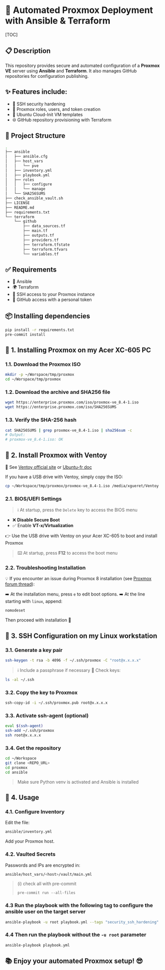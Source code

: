 # 🚀 Automated Proxmox Deployment with Ansible & Terraform

[TOC]

## 📋 Description

This repository provides secure and automated configuration of a **Proxmox VE** server using **Ansible** and **Terraform**. It also manages GitHub repositories for configuration publishing.

## ✨ Features include:

- 🔐 SSH security hardening  
- 👤 Proxmox roles, users, and token creation  
- 🐧 Ubuntu Cloud-Init VM templates  
- 🌐 GitHub repository provisioning with Terraform

## 📁 Project Structure

```bash
.
├── ansible
│   ├── ansible.cfg
│   ├── host_vars
│   │   └── pve
│   ├── inventory.yml
│   ├── playbook.yml
│   ├── roles
│   │   ├── configure
│   │   └── manage
│   └── SHA256SUMS
├── check_ansible_vault.sh
├── LICENSE
├── README.md
├── requirements.txt
└── terraform
    └── github
        ├── data_sources.tf
        ├── main.tf
        ├── outputs.tf
        ├── providers.tf
        ├── terraform.tfstate
        ├── terraform.tfvars
        └── variables.tf
```

## ✅ Requirements

- 🐍 Ansible
- 🌍 Terraform
- 🔐 SSH access to your Proxmox instance
- 🐙 GitHub access with a personal token

## 📦 Installing dependencies

```bash
pip install -r requirements.txt
pre-commit install
```

## 🧩 1. Installing Proxmox on my Acer XC-605 PC

### 1.1. Download the Proxmox ISO

```bash
mkdir -p ~/Worspace/tmp/proxmox
cd ~/Worspace/tmp/proxmox
```

### 1.2. Download the archive and SHA256 file

```bash
wget https://enterprise.proxmox.com/iso/proxmox-ve_8.4-1.iso
wget https://enterprise.proxmox.com/iso/SHA256SUMS
```

### 1.3. Verify the SHA-256 hash

```bash
cat SHA256SUMS | grep proxmox-ve_8.4-1.iso | sha256sum -c
# Output:
# proxmox-ve_8.4-1.iso: OK
```

## 💽 2. Install Proxmox with Ventoy

📝 See [Ventoy official site](https://www.ventoy.net/en/index.html) or [Ubuntu-fr doc](https://doc.ubuntu-fr.org/ventoy)

If you have a USB drive with Ventoy, simply copy the ISO:

```bash
cp ~/Workspace/tmp/proxmox/proxmox-ve_8.4-1.iso /media/xgueret/Ventoy
```

### 2.1. BIOS/UEFI Settings

> ℹ️ At startup, press the `Delete` key to access the BIOS menu

- ❌ **Disable Secure Boot**
- ✅ Enable **VT-x/Virtualization**

👉 Use the USB drive with Ventoy on your Acer XC-605 to boot and install Proxmox

> ⌨️ At startup, press **F12** to access the boot menu

### 2.2. Troubleshooting Installation

💡 If you encounter an issue during Proxmox 8 installation (see [Proxmox forum thread](https://forum.proxmox.com/threads/proxmox-ve-8-2-install-failing.153913/)):

➡️ At the installation menu, press `e` to edit boot options.
➡️ At the line starting with `linux`, append:

```bash
nomodeset
```

Then proceed with installation 🎉

## 🔑 3. SSH Configuration on my Linux workstation

### 3.1. Generate a key pair

```bash
ssh-keygen -t rsa -b 4096 -f ~/.ssh/proxmox -C "root@x.x.x.x"
```

> ℹ️ Include a passphrase if necessary
> 📁 Check keys:

```bash
ls -al ~/.ssh
```

### 3.2. Copy the key to Proxmox

```bash
ssh-copy-id -i ~/.ssh/proxmox.pub root@x.x.x.x
```

### 3.3. Activate ssh-agent (optional)

```bash
eval $(ssh-agent)
ssh-add ~/.ssh/proxmox
ssh root@x.x.x.x
```

### 3.4. Get the repository

```bash
cd ~/Workspace
git clone <REPO_URL>
cd proxmox
cd ansible
```

> Make sure Python venv is activated and Ansible is installed

## 🚀 4. Usage

### 4.1. Configure Inventory

Edit the file:

```bash
ansible/inventory.yml
```

Add your Proxmox host.

### 4.2. Vaulted Secrets

Passwords and IPs are encrypted in:

```bash
ansible/host_vars/<host>/vault/main.yml
```

> (i) check all with pre-commit
>
> ```+-
> pre-commit run --all-files
> ```

### 4.3 Run the playbook with the following tag to configure the ansible user on the target server

```bash
ansible-playbook -u root playbook.yml --tags "security_ssh_hardening"
```

### 4.4 Then run the playbook without the `-u root` parameter

```
ansible-playbook playbook.yml
```

## 📚 **Enjoy your automated Proxmox setup!** 😎
